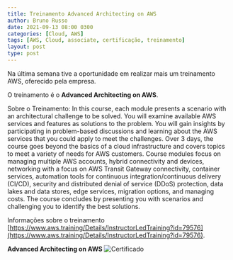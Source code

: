 ```yaml
---
title: Treinamento Advanced Architecting on AWS
author: Bruno Russo
date: 2021-09-13 08:00 0300
categories: [Cloud, AWS]
tags: [AWS, Cloud, associate, certificação, treinamento]
layout: post
type: post
---
```


Na última semana tive a oportunidade em realizar mais um treinamento AWS, oferecido pela empresa.

O treinamento é o **Advanced Architecting on AWS**.

Sobre o Treinamento: 
In this course, each module presents a scenario with an architectural challenge to be solved. 
You will examine available AWS services and features as solutions to the problem. 
You will gain insights by participating in problem-based discussions and learning about the AWS services that you could apply to meet the challenges. 
Over 3 days, the course goes beyond the basics of a cloud infrastructure and covers topics to meet a variety of needs for AWS customers. 
Course modules focus on managing multiple AWS accounts, hybrid connectivity and devices, networking with a focus on AWS Transit Gateway connectivity, container services, automation tools for continuous integration/continuous delivery (CI/CD), security and distributed denial of service (DDoS) protection, data lakes and data stores, edge services, migration options, and managing costs. 
The course concludes by presenting you with scenarios and challenging you to identify the best solutions.


Informações sobre o treinamento [https://www.aws.training/Details/InstructorLedTraining?id=79576](https://www.aws.training/Details/InstructorLedTraining?id=79576).

**Advanced Architecting on AWS**
![Certificado](https://www.brunorusso.com.br/assets/Treinamento-Advanced-Architecting-on-AWS.png)

